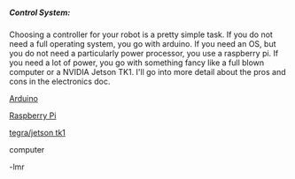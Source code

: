 ##### Control System:

Choosing a controller for your robot is a pretty simple task. If you do not need a full operating system, you go with arduino. If you need an OS, but you do not need a particularly power processor, you use a raspberry pi. If you need a lot of power, you go with something fancy like a full blown computer or a NVIDIA Jetson TK1. I'll go into more detail about the pros and cons in the electronics doc.

[Arduino](https://www.arduino.cc/)

[Raspberry Pi](https://www.raspberrypi.org/)

[tegra/jetson tk1](http://www.nvidia.com/object/jetson-tk1-embedded-dev-kit.html)

computer

-lmr

